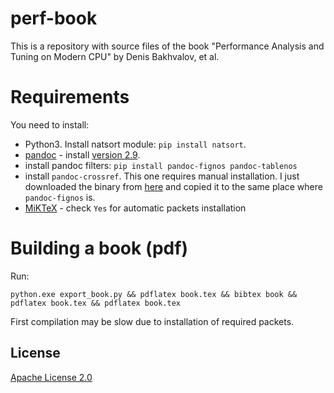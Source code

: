 # perf-book

This is a repository with source files of the book "Performance Analysis and Tuning on Modern CPU" by Denis Bakhvalov, et al.

# Requirements

You need to install:

 * Python3. Install natsort module: `pip install natsort`.
 * [pandoc](https://pandoc.org/installing.html) - install [version 2.9](https://github.com/jgm/pandoc/releases/tag/2.9.2.1).
 * install pandoc filters: `pip install pandoc-fignos pandoc-tablenos`
 * install `pandoc-crossref`. This one requires manual installation. I just downloaded the binary from [here](https://github.com/lierdakil/pandoc-crossref/releases/tag/v0.3.6.4) and copied it to the same place where `pandoc-fignos` is.
 * [MiKTeX](https://miktex.org/download) - check `Yes` for automatic packets installation

# Building a book (pdf)

Run:
```
python.exe export_book.py && pdflatex book.tex && bibtex book && pdflatex book.tex && pdflatex book.tex
```

First compilation may be slow due to installation of required packets.

## License

[Apache License 2.0](LICENSE)

